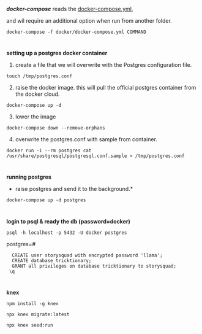 ***docker-compose*** reads the [docker-compose.yml](docker-compose.yml), 

and wil require an additional option when run from another folder.

```
docker-compose -f docker/docker-compose.yml COMMAND
```

#
**setting up a postgres docker container**

1. create a file that we will overwrite with the Postgres configuration file.

```
touch /tmp/postgres.conf
```
2. raise the docker image. this will pull the official postgres container from the docker cloud.
```
docker-compose up -d
```
3. lower the image
```
docker-compose down --remove-orphans
```

4. overwrite the postgres.conf with sample from container.
```
docker run -i --rm postgres cat /usr/share/postgresql/postgresql.conf.sample > /tmp/postgres.conf
```
#
**running postgres**


- raise postgres and send it to the background.*
```
docker-compose up -d postgres
```

# 

**login to psql & ready the db (password=docker)**
```
psql -h localhost -p 5432 -U docker postgres
```
postgres=#
```
  CREATE user storysquad with encrypted password 'llama';
  CREATE database tricktionary;
  GRANT all privileges on database tricktionary to storysquad;
 \q
 ```
#
**knex**

```
npm install -g knex
```

```
npx knex migrate:latest
```
```
npx knex seed:run
```

